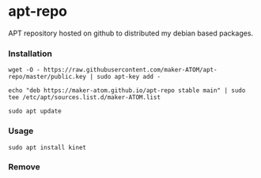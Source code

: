 # apt-repo

APT repository hosted on github to distributed my debian based packages.

### Installation

```
wget -O - https://raw.githubusercontent.com/maker-ATOM/apt-repo/master/public.key | sudo apt-key add -

echo "deb https://maker-atom.github.io/apt-repo stable main" | sudo tee /etc/apt/sources.list.d/maker-ATOM.list

sudo apt update
```
### Usage

```
sudo apt install kinet
```

### Remove
